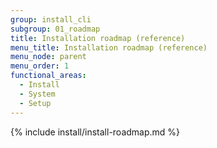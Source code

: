 ```yaml
---
group: install_cli
subgroup: 01_roadmap
title: Installation roadmap (reference)
menu_title: Installation roadmap (reference)
menu_node: parent
menu_order: 1
functional_areas:
  - Install
  - System
  - Setup
---
```


{% include install/install-roadmap.md %}
